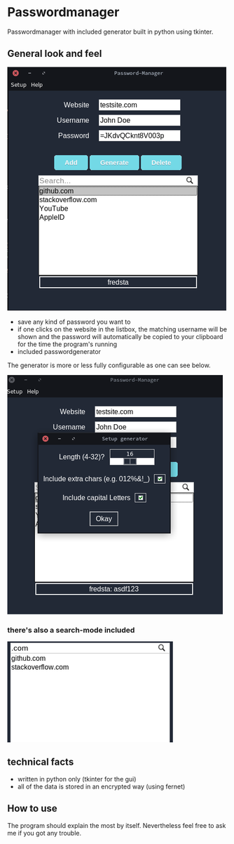 # Passwordmanager
Passwordmanager with included generator built in python using tkinter.

## General look and feel

![Image](docs/overview.png)

- save any kind of password you want to
- if one clicks on the website in the listbox, the matching username
will be shown and the password will automatically be copied to your
clipboard for the time the program's running
- included passwordgenerator

The generator is more or less fully configurable as
one can see below.

![Image](docs/config.png)

### there's also a search-mode included

![image](docs/search.png)


## technical facts
- written in python only (tkinter for the gui)
- all of the data is stored in an encrypted way (using fernet)

## How to use
The program should explain the most by itself.
Nevertheless feel free to ask me if you got any trouble.